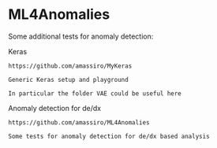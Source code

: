 # ML4Anomalies

Some additional tests for anomaly detection:

Keras

    https://github.com/amassiro/MyKeras

    Generic Keras setup and playground
    
    In particular the folder VAE could be useful here
    

Anomaly detection for de/dx

    https://github.com/amassiro/ML4Anomalies
    
    Some tests for anomaly detection for de/dx based analysis
    
